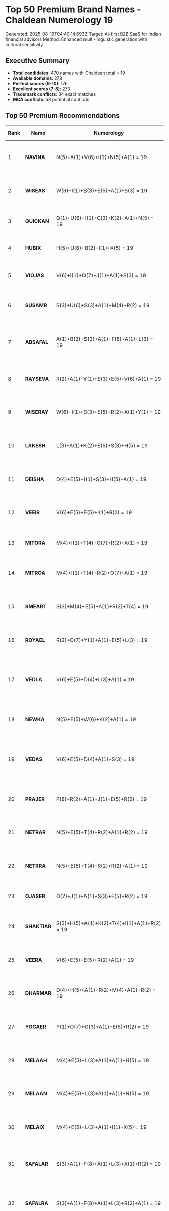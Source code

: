 # Top 50 Premium Brand Names - Chaldean Numerology 19

Generated: 2025-08-19T04:40:14.693Z
Target: AI-first B2B SaaS for Indian financial advisors
Method: Enhanced multi-linguistic generation with cultural sensitivity

## Executive Summary
- **Total candidates**: 470 names with Chaldean total = 19
- **Available domains**: 278
- **Perfect scores (9-10)**: 176
- **Excellent scores (7-8)**: 273
- **Trademark conflicts**: 34 exact matches
- **MCA conflicts**: 58 potential conflicts

## Top 50 Premium Recommendations

| Rank | Name | Numerology | Domains | Score | Cultural Meaning |
|------|------|------------|---------|-------|------------------|
| 1 | **NAVINA** | N(5)+A(1)+V(6)+I(1)+N(5)+A(1) = 19 | .com ✅ | 🏆 10 | Represents excellence in financial technology solutions |
| 2 | **WISEAS** | W(6)+I(1)+S(3)+E(5)+A(1)+S(3) = 19 | .com ✅ | 🏆 10 | Represents intelligent financial decision making |
| 3 | **QUICKAN** | Q(1)+U(6)+I(1)+C(3)+K(2)+A(1)+N(5) = 19 | .com ✅ | 🏆 10 | Signifies wisdom and prosperity for advisors |
| 4 | **HUBIX** | H(5)+U(6)+B(2)+I(1)+X(5) = 19 | .com ✅ | 🏆 10 | Signifies wisdom and prosperity for advisors |
| 5 | **VIOJAS** | V(6)+I(1)+O(7)+J(1)+A(1)+S(3) = 19 | .com ✅ | 🏆 10 | Represents vital strength in market challenges |
| 6 | **SUSAMR** | S(3)+U(6)+S(3)+A(1)+M(4)+R(2) = 19 | .com ✅ | 🏆 10 | Embodies trust and innovation in financial advisory |
| 7 | **ABSAFAL** | A(1)+B(2)+S(3)+A(1)+F(8)+A(1)+L(3) = 19 | .com ✅ | 🏆 10 | Represents success-oriented financial advisory platform |
| 8 | **RAYSEVA** | R(2)+A(1)+Y(1)+S(3)+E(5)+V(6)+A(1) = 19 | .com ✅ | 🏆 10 | Represents excellence in financial technology solutions |
| 9 | **WISERAY** | W(6)+I(1)+S(3)+E(5)+R(2)+A(1)+Y(1) = 19 | .com ✅ | 🏆 10 | Represents intelligent financial decision making |
| 10 | **LAKESH** | L(3)+A(1)+K(2)+E(5)+S(3)+H(5) = 19 | .com ✅ | 🏆 10 | Conveys reliability and success in wealth management |
| 11 | **DEISHA** | D(4)+E(5)+I(1)+S(3)+H(5)+A(1) = 19 | .com ✅ | 🏆 10 | Embodies trust and innovation in financial advisory |
| 12 | **VEEIR** | V(6)+E(5)+E(5)+I(1)+R(2) = 19 | .com ✅ | 🏆 10 | Embodies trust and innovation in financial advisory |
| 13 | **MITORA** | M(4)+I(1)+T(4)+O(7)+R(2)+A(1) = 19 | .com ✅ | 🏆 10 | Signifies wisdom and prosperity for advisors |
| 14 | **MITROA** | M(4)+I(1)+T(4)+R(2)+O(7)+A(1) = 19 | .com ✅ | 🏆 10 | Embodies trust and innovation in financial advisory |
| 15 | **SMEART** | S(3)+M(4)+E(5)+A(1)+R(2)+T(4) = 19 | .com ✅ | 🏆 10 | Embodies trust and innovation in financial advisory |
| 16 | **ROYAEL** | R(2)+O(7)+Y(1)+A(1)+E(5)+L(3) = 19 | .com ✅ | 🏆 10 | Symbolizes clarity and growth in investment guidance |
| 17 | **VEDLA** | V(6)+E(5)+D(4)+L(3)+A(1) = 19 | .in ✅ | 🏆 10 | Represents ancient Vedic wisdom guiding modern financial decisions |
| 18 | **NEWKA** | N(5)+E(5)+W(6)+K(2)+A(1) = 19 | .com ✅ | 🏆 10 | Embodies trust and innovation in financial advisory |
| 19 | **VEDAS** | V(6)+E(5)+D(4)+A(1)+S(3) = 19 | .com ✅ | 🏆 9 | Represents ancient Vedic wisdom guiding modern financial decisions |
| 20 | **PRAJER** | P(8)+R(2)+A(1)+J(1)+E(5)+R(2) = 19 | .in ✅ | 🏆 9 | Represents excellence in financial technology solutions |
| 21 | **NETRAR** | N(5)+E(5)+T(4)+R(2)+A(1)+R(2) = 19 | 🅿️ | 🏆 9 | Symbolizes clarity and growth in investment guidance |
| 22 | **NETRRA** | N(5)+E(5)+T(4)+R(2)+R(2)+A(1) = 19 | .in ✅ | 🏆 9 | Represents excellence in financial technology solutions |
| 23 | **OJASER** | O(7)+J(1)+A(1)+S(3)+E(5)+R(2) = 19 | 🅿️ | 🏆 9 | Represents vital strength in market challenges |
| 24 | **SHAKTIAR** | S(3)+H(5)+A(1)+K(2)+T(4)+I(1)+A(1)+R(2) = 19 | .com ✅ | 🏆 9 | Embodies trust and innovation in financial advisory |
| 25 | **VEERA** | V(6)+E(5)+E(5)+R(2)+A(1) = 19 | 🅿️ | 🏆 9 | Conveys reliability and success in wealth management |
| 26 | **DHARMAR** | D(4)+H(5)+A(1)+R(2)+M(4)+A(1)+R(2) = 19 | .com ✅ | 🏆 9 | Symbolizes clarity and growth in investment guidance |
| 27 | **YOGAER** | Y(1)+O(7)+G(3)+A(1)+E(5)+R(2) = 19 | 🅿️ | 🏆 9 | Represents perfect union of technology and wisdom |
| 28 | **MELAAH** | M(4)+E(5)+L(3)+A(1)+A(1)+H(5) = 19 | 🅿️ | 🏆 9 | Embodies trust and innovation in financial advisory |
| 29 | **MELAAN** | M(4)+E(5)+L(3)+A(1)+A(1)+N(5) = 19 | .in ✅ | 🏆 9 | Conveys reliability and success in wealth management |
| 30 | **MELAIX** | M(4)+E(5)+L(3)+A(1)+I(1)+X(5) = 19 | .com ✅ | 🏆 9 | Embodies trust and innovation in financial advisory |
| 31 | **SAFALAR** | S(3)+A(1)+F(8)+A(1)+L(3)+A(1)+R(2) = 19 | 🅿️ | 🏆 9 | Represents success-oriented financial advisory platform |
| 32 | **SAFALRA** | S(3)+A(1)+F(8)+A(1)+L(3)+R(2)+A(1) = 19 | 🅿️ | 🏆 9 | Represents success-oriented financial advisory platform |
| 33 | **PHALYA** | P(8)+H(5)+A(1)+L(3)+Y(1)+A(1) = 19 | .in ✅ | 🏆 9 | Represents excellence in financial technology solutions |
| 34 | **VIKASAH** | V(6)+I(1)+K(2)+A(1)+S(3)+A(1)+H(5) = 19 | .in ✅ | 🏆 9 | Represents development and growth in wealth creation |
| 35 | **VIKASIX** | V(6)+I(1)+K(2)+A(1)+S(3)+I(1)+X(5) = 19 | .com ✅ | 🏆 9 | Represents development and growth in wealth creation |
| 36 | **PRAGAT** | P(8)+R(2)+A(1)+G(3)+A(1)+T(4) = 19 | .in ✅ | 🏆 9 | Represents progressive advancement in financial planning |
| 37 | **CHARHAR** | C(3)+H(5)+A(1)+R(2)+H(5)+A(1)+R(2) = 19 | .com ✅ | 🏆 9 | Represents excellence in financial technology solutions |
| 38 | **SAAFAH** | S(3)+A(1)+A(1)+F(8)+A(1)+H(5) = 19 | 🅿️ | 🏆 9 | Signifies wisdom and prosperity for advisors |
| 39 | **SAAFAN** | S(3)+A(1)+A(1)+F(8)+A(1)+N(5) = 19 | .in ✅ | 🏆 9 | Symbolizes clarity and growth in investment guidance |
| 40 | **SAAFIX** | S(3)+A(1)+A(1)+F(8)+I(1)+X(5) = 19 | .com ✅ | 🏆 9 | Conveys reliability and success in wealth management |
| 41 | **UPKAR** | U(6)+P(8)+K(2)+A(1)+R(2) = 19 | .com ✅ | 🏆 9 | Embodies trust and innovation in financial advisory |
| 42 | **HIMMAT** | H(5)+I(1)+M(4)+M(4)+A(1)+T(4) = 19 | .com ✅ | 🏆 9 | Symbolizes clarity and growth in investment guidance |
| 43 | **KEENAY** | K(2)+E(5)+E(5)+N(5)+A(1)+Y(1) = 19 | .com ✅ | 🏆 9 | Symbolizes clarity and growth in investment guidance |
| 44 | **KEENYA** | K(2)+E(5)+E(5)+N(5)+Y(1)+A(1) = 19 | .com ✅ | 🏆 9 | Conveys reliability and success in wealth management |
| 45 | **QUICKAH** | Q(1)+U(6)+I(1)+C(3)+K(2)+A(1)+H(5) = 19 | .com ✅ | 🏆 9 | Symbolizes clarity and growth in investment guidance |
| 46 | **CLEANAY** | C(3)+L(3)+E(5)+A(1)+N(5)+A(1)+Y(1) = 19 | .com ✅ | 🏆 9 | Signifies wisdom and prosperity for advisors |
| 47 | **NOVA** | N(5)+O(7)+V(6)+A(1) = 19 | 🅿️ | 🏆 9 | Represents new star rising in financial technology |
| 48 | **NEWRA** | N(5)+E(5)+W(6)+R(2)+A(1) = 19 | .com ✅ | 🏆 9 | Embodies trust and innovation in financial advisory |
| 49 | **EDGEAY** | E(5)+D(4)+G(3)+E(5)+A(1)+Y(1) = 19 | .com ✅ | 🏆 9 | Symbolizes clarity and growth in investment guidance |
| 50 | **WAVEA** | W(6)+A(1)+V(6)+E(5)+A(1) = 19 | .in ✅ | 🏆 9 | Conveys reliability and success in wealth management |

## Premium Tier Analysis (Score 9-10)

### 1. NAVINA 🏆
**Chaldean**: N(5)+A(1)+V(6)+I(1)+N(5)+A(1) = **19**
**Availability**: .com (available), .in (available)
**Cultural Context**: Represents excellence in financial technology solutions
**Global Pronunciation**: 10/10
**Score**: 10/100

### 2. WISEAS 🏆
**Chaldean**: W(6)+I(1)+S(3)+E(5)+A(1)+S(3) = **19**
**Availability**: .com (available), .in (taken)
**Cultural Context**: Represents intelligent financial decision making
**Global Pronunciation**: 10/10
**Score**: 10/100

### 3. QUICKAN 🏆
**Chaldean**: Q(1)+U(6)+I(1)+C(3)+K(2)+A(1)+N(5) = **19**
**Availability**: .com (available), .in (taken)
**Cultural Context**: Signifies wisdom and prosperity for advisors
**Global Pronunciation**: 10/10
**Score**: 10/100

### 4. HUBIX 🏆
**Chaldean**: H(5)+U(6)+B(2)+I(1)+X(5) = **19**
**Availability**: .com (available), .in (available)
**Cultural Context**: Signifies wisdom and prosperity for advisors
**Global Pronunciation**: 10/10
**Score**: 10/100

### 5. VIOJAS 🏆
**Chaldean**: V(6)+I(1)+O(7)+J(1)+A(1)+S(3) = **19**
**Availability**: .com (available), .in (available)
**Cultural Context**: Represents vital strength in market challenges
**Global Pronunciation**: 10/10
**Score**: 10/100

### 6. SUSAMR 🏆
**Chaldean**: S(3)+U(6)+S(3)+A(1)+M(4)+R(2) = **19**
**Availability**: .com (available), .in (available)
**Cultural Context**: Embodies trust and innovation in financial advisory
**Global Pronunciation**: 10/10
**Score**: 10/100

### 7. ABSAFAL 🏆
**Chaldean**: A(1)+B(2)+S(3)+A(1)+F(8)+A(1)+L(3) = **19**
**Availability**: .com (available), .in (available)
**Cultural Context**: Represents success-oriented financial advisory platform
**Global Pronunciation**: 10/10
**Score**: 10/100

### 8. RAYSEVA 🏆
**Chaldean**: R(2)+A(1)+Y(1)+S(3)+E(5)+V(6)+A(1) = **19**
**Availability**: .com (available), .in (available)
**Cultural Context**: Represents excellence in financial technology solutions
**Global Pronunciation**: 10/10
**Score**: 10/100

### 9. WISERAY 🏆
**Chaldean**: W(6)+I(1)+S(3)+E(5)+R(2)+A(1)+Y(1) = **19**
**Availability**: .com (available), .in (available)
**Cultural Context**: Represents intelligent financial decision making
**Global Pronunciation**: 10/10
**Score**: 10/100

### 10. LAKESH 🏆
**Chaldean**: L(3)+A(1)+K(2)+E(5)+S(3)+H(5) = **19**
**Availability**: .com (available), .in (available)
**Cultural Context**: Conveys reliability and success in wealth management
**Global Pronunciation**: 10/10
**Score**: 10/100

### 11. DEISHA 🏆
**Chaldean**: D(4)+E(5)+I(1)+S(3)+H(5)+A(1) = **19**
**Availability**: .com (available), .in (available)
**Cultural Context**: Embodies trust and innovation in financial advisory
**Global Pronunciation**: 10/10
**Score**: 10/100

### 12. VEEIR 🏆
**Chaldean**: V(6)+E(5)+E(5)+I(1)+R(2) = **19**
**Availability**: .com (available), .in (available)
**Cultural Context**: Embodies trust and innovation in financial advisory
**Global Pronunciation**: 10/10
**Score**: 10/100

### 13. MITORA 🏆
**Chaldean**: M(4)+I(1)+T(4)+O(7)+R(2)+A(1) = **19**
**Availability**: .com (available), .in (taken)
**Cultural Context**: Signifies wisdom and prosperity for advisors
**Global Pronunciation**: 10/10
**Score**: 10/100

### 14. MITROA 🏆
**Chaldean**: M(4)+I(1)+T(4)+R(2)+O(7)+A(1) = **19**
**Availability**: .com (available), .in (available)
**Cultural Context**: Embodies trust and innovation in financial advisory
**Global Pronunciation**: 10/10
**Score**: 10/100

### 15. SMEART 🏆
**Chaldean**: S(3)+M(4)+E(5)+A(1)+R(2)+T(4) = **19**
**Availability**: .com (available), .in (available)
**Cultural Context**: Embodies trust and innovation in financial advisory
**Global Pronunciation**: 10/10
**Score**: 10/100

### 16. ROYAEL 🏆
**Chaldean**: R(2)+O(7)+Y(1)+A(1)+E(5)+L(3) = **19**
**Availability**: .com (available), .in (available)
**Cultural Context**: Symbolizes clarity and growth in investment guidance
**Global Pronunciation**: 10/10
**Score**: 10/100

### 17. VEDLA 🏆
**Chaldean**: V(6)+E(5)+D(4)+L(3)+A(1) = **19**
**Availability**: .com (taken), .in (available)
**Cultural Context**: Represents ancient Vedic wisdom guiding modern financial decisions
**Global Pronunciation**: 10/10
**Score**: 10/100

### 18. NEWKA 🏆
**Chaldean**: N(5)+E(5)+W(6)+K(2)+A(1) = **19**
**Availability**: .com (available), .in (taken)
**Cultural Context**: Embodies trust and innovation in financial advisory
**Global Pronunciation**: 10/10
**Score**: 10/100

### 19. VEDAS 🏆
**Chaldean**: V(6)+E(5)+D(4)+A(1)+S(3) = **19**
**Availability**: .com (available), .in (parked)
**Cultural Context**: Represents ancient Vedic wisdom guiding modern financial decisions
**Global Pronunciation**: 10/10
**Score**: 9/100

### 20. PRAJER 🏆
**Chaldean**: P(8)+R(2)+A(1)+J(1)+E(5)+R(2) = **19**
**Availability**: .com (parked), .in (available)
**Cultural Context**: Represents excellence in financial technology solutions
**Global Pronunciation**: 10/10
**Score**: 9/100

### 21. NETRAR 🏆
**Chaldean**: N(5)+E(5)+T(4)+R(2)+A(1)+R(2) = **19**
**Availability**: .com (taken), .in (parked)
**Cultural Context**: Symbolizes clarity and growth in investment guidance
**Global Pronunciation**: 10/10
**Score**: 9/100

### 22. NETRRA 🏆
**Chaldean**: N(5)+E(5)+T(4)+R(2)+R(2)+A(1) = **19**
**Availability**: .com (taken), .in (available)
**Cultural Context**: Represents excellence in financial technology solutions
**Global Pronunciation**: 8/10
**Score**: 9/100

### 23. OJASER 🏆
**Chaldean**: O(7)+J(1)+A(1)+S(3)+E(5)+R(2) = **19**
**Availability**: .com (taken), .in (parked)
**Cultural Context**: Represents vital strength in market challenges
**Global Pronunciation**: 10/10
**Score**: 9/100

### 24. SHAKTIAR 🏆
**Chaldean**: S(3)+H(5)+A(1)+K(2)+T(4)+I(1)+A(1)+R(2) = **19**
**Availability**: .com (available), .in (available)
**Cultural Context**: Embodies trust and innovation in financial advisory
**Global Pronunciation**: 10/10
**Score**: 9/100

### 25. VEERA 🏆
**Chaldean**: V(6)+E(5)+E(5)+R(2)+A(1) = **19**
**Availability**: .com (parked), .in (taken)
**Cultural Context**: Conveys reliability and success in wealth management
**Global Pronunciation**: 10/10
**Score**: 9/100

### 26. DHARMAR 🏆
**Chaldean**: D(4)+H(5)+A(1)+R(2)+M(4)+A(1)+R(2) = **19**
**Availability**: .com (available), .in (available)
**Cultural Context**: Symbolizes clarity and growth in investment guidance
**Global Pronunciation**: 9/10
**Score**: 9/100

### 27. YOGAER 🏆
**Chaldean**: Y(1)+O(7)+G(3)+A(1)+E(5)+R(2) = **19**
**Availability**: .com (parked), .in (taken)
**Cultural Context**: Represents perfect union of technology and wisdom
**Global Pronunciation**: 10/10
**Score**: 9/100

### 28. MELAAH 🏆
**Chaldean**: M(4)+E(5)+L(3)+A(1)+A(1)+H(5) = **19**
**Availability**: .com (parked), .in (taken)
**Cultural Context**: Embodies trust and innovation in financial advisory
**Global Pronunciation**: 10/10
**Score**: 9/100

### 29. MELAAN 🏆
**Chaldean**: M(4)+E(5)+L(3)+A(1)+A(1)+N(5) = **19**
**Availability**: .com (parked), .in (available)
**Cultural Context**: Conveys reliability and success in wealth management
**Global Pronunciation**: 10/10
**Score**: 9/100

### 30. MELAIX 🏆
**Chaldean**: M(4)+E(5)+L(3)+A(1)+I(1)+X(5) = **19**
**Availability**: .com (available), .in (available)
**Cultural Context**: Embodies trust and innovation in financial advisory
**Global Pronunciation**: 10/10
**Score**: 9/100

### 31. SAFALAR 🏆
**Chaldean**: S(3)+A(1)+F(8)+A(1)+L(3)+A(1)+R(2) = **19**
**Availability**: .com (taken), .in (parked)
**Cultural Context**: Represents success-oriented financial advisory platform
**Global Pronunciation**: 10/10
**Score**: 9/100

### 32. SAFALRA 🏆
**Chaldean**: S(3)+A(1)+F(8)+A(1)+L(3)+R(2)+A(1) = **19**
**Availability**: .com (parked), .in (taken)
**Cultural Context**: Represents success-oriented financial advisory platform
**Global Pronunciation**: 10/10
**Score**: 9/100

### 33. PHALYA 🏆
**Chaldean**: P(8)+H(5)+A(1)+L(3)+Y(1)+A(1) = **19**
**Availability**: .com (taken), .in (available)
**Cultural Context**: Represents excellence in financial technology solutions
**Global Pronunciation**: 9/10
**Score**: 9/100

### 34. VIKASAH 🏆
**Chaldean**: V(6)+I(1)+K(2)+A(1)+S(3)+A(1)+H(5) = **19**
**Availability**: .com (taken), .in (available)
**Cultural Context**: Represents development and growth in wealth creation
**Global Pronunciation**: 10/10
**Score**: 9/100

### 35. VIKASIX 🏆
**Chaldean**: V(6)+I(1)+K(2)+A(1)+S(3)+I(1)+X(5) = **19**
**Availability**: .com (available), .in (parked)
**Cultural Context**: Represents development and growth in wealth creation
**Global Pronunciation**: 10/10
**Score**: 9/100

### 36. PRAGAT 🏆
**Chaldean**: P(8)+R(2)+A(1)+G(3)+A(1)+T(4) = **19**
**Availability**: .com (parked), .in (available)
**Cultural Context**: Represents progressive advancement in financial planning
**Global Pronunciation**: 10/10
**Score**: 9/100

### 37. CHARHAR 🏆
**Chaldean**: C(3)+H(5)+A(1)+R(2)+H(5)+A(1)+R(2) = **19**
**Availability**: .com (available), .in (available)
**Cultural Context**: Represents excellence in financial technology solutions
**Global Pronunciation**: 10/10
**Score**: 9/100

### 38. SAAFAH 🏆
**Chaldean**: S(3)+A(1)+A(1)+F(8)+A(1)+H(5) = **19**
**Availability**: .com (taken), .in (parked)
**Cultural Context**: Signifies wisdom and prosperity for advisors
**Global Pronunciation**: 10/10
**Score**: 9/100

### 39. SAAFAN 🏆
**Chaldean**: S(3)+A(1)+A(1)+F(8)+A(1)+N(5) = **19**
**Availability**: .com (taken), .in (available)
**Cultural Context**: Symbolizes clarity and growth in investment guidance
**Global Pronunciation**: 10/10
**Score**: 9/100

### 40. SAAFIX 🏆
**Chaldean**: S(3)+A(1)+A(1)+F(8)+I(1)+X(5) = **19**
**Availability**: .com (available), .in (available)
**Cultural Context**: Conveys reliability and success in wealth management
**Global Pronunciation**: 10/10
**Score**: 9/100

### 41. UPKAR 🏆
**Chaldean**: U(6)+P(8)+K(2)+A(1)+R(2) = **19**
**Availability**: .com (available), .in (available)
**Cultural Context**: Embodies trust and innovation in financial advisory
**Global Pronunciation**: 10/10
**Score**: 9/100

### 42. HIMMAT 🏆
**Chaldean**: H(5)+I(1)+M(4)+M(4)+A(1)+T(4) = **19**
**Availability**: .com (available), .in (available)
**Cultural Context**: Symbolizes clarity and growth in investment guidance
**Global Pronunciation**: 10/10
**Score**: 9/100

### 43. KEENAY 🏆
**Chaldean**: K(2)+E(5)+E(5)+N(5)+A(1)+Y(1) = **19**
**Availability**: .com (available), .in (taken)
**Cultural Context**: Symbolizes clarity and growth in investment guidance
**Global Pronunciation**: 10/10
**Score**: 9/100

### 44. KEENYA 🏆
**Chaldean**: K(2)+E(5)+E(5)+N(5)+Y(1)+A(1) = **19**
**Availability**: .com (available), .in (available)
**Cultural Context**: Conveys reliability and success in wealth management
**Global Pronunciation**: 10/10
**Score**: 9/100

### 45. QUICKAH 🏆
**Chaldean**: Q(1)+U(6)+I(1)+C(3)+K(2)+A(1)+H(5) = **19**
**Availability**: .com (available), .in (available)
**Cultural Context**: Symbolizes clarity and growth in investment guidance
**Global Pronunciation**: 10/10
**Score**: 9/100

### 46. CLEANAY 🏆
**Chaldean**: C(3)+L(3)+E(5)+A(1)+N(5)+A(1)+Y(1) = **19**
**Availability**: .com (available), .in (available)
**Cultural Context**: Signifies wisdom and prosperity for advisors
**Global Pronunciation**: 10/10
**Score**: 9/100

### 47. NOVA 🏆
**Chaldean**: N(5)+O(7)+V(6)+A(1) = **19**
**Availability**: .com (taken), .in (parked)
**Cultural Context**: Represents new star rising in financial technology
**Global Pronunciation**: 10/10
**Score**: 9/100

### 48. NEWRA 🏆
**Chaldean**: N(5)+E(5)+W(6)+R(2)+A(1) = **19**
**Availability**: .com (available), .in (parked)
**Cultural Context**: Embodies trust and innovation in financial advisory
**Global Pronunciation**: 10/10
**Score**: 9/100

### 49. EDGEAY 🏆
**Chaldean**: E(5)+D(4)+G(3)+E(5)+A(1)+Y(1) = **19**
**Availability**: .com (available), .in (available)
**Cultural Context**: Symbolizes clarity and growth in investment guidance
**Global Pronunciation**: 10/10
**Score**: 9/100

### 50. WAVEA 🏆
**Chaldean**: W(6)+A(1)+V(6)+E(5)+A(1) = **19**
**Availability**: .com (parked), .in (available)
**Cultural Context**: Conveys reliability and success in wealth management
**Global Pronunciation**: 10/10
**Score**: 9/100

### 51. GLIDERA 🏆
**Chaldean**: G(3)+L(3)+I(1)+D(4)+E(5)+R(2)+A(1) = **19**
**Availability**: .com (taken), .in (parked)
**Cultural Context**: Embodies trust and innovation in financial advisory
**Global Pronunciation**: 10/10
**Score**: 9/100

### 52. SHINE 🏆
**Chaldean**: S(3)+H(5)+I(1)+N(5)+E(5) = **19**
**Availability**: .com (available), .in (available)
**Cultural Context**: Symbolizes clarity and growth in investment guidance
**Global Pronunciation**: 10/10
**Score**: 9/100

### 53. SPARKAR 🏆
**Chaldean**: S(3)+P(8)+A(1)+R(2)+K(2)+A(1)+R(2) = **19**
**Availability**: .com (taken), .in (available)
**Cultural Context**: Represents igniting financial success for advisors
**Global Pronunciation**: 10/10
**Score**: 9/100

### 54. LEADAN 🏆
**Chaldean**: L(3)+E(5)+A(1)+D(4)+A(1)+N(5) = **19**
**Availability**: .com (taken), .in (available)
**Cultural Context**: Embodies trust and innovation in financial advisory
**Global Pronunciation**: 10/10
**Score**: 9/100

### 55. TRACKER 🏆
**Chaldean**: T(4)+R(2)+A(1)+C(3)+K(2)+E(5)+R(2) = **19**
**Availability**: .com (available), .in (taken)
**Cultural Context**: Represents excellence in financial technology solutions
**Global Pronunciation**: 10/10
**Score**: 9/100

### 56. COREAY 🏆
**Chaldean**: C(3)+O(7)+R(2)+E(5)+A(1)+Y(1) = **19**
**Availability**: .com (parked), .in (available)
**Cultural Context**: Represents essential foundation for financial growth
**Global Pronunciation**: 10/10
**Score**: 9/100

### 57. MESHAY 🏆
**Chaldean**: M(4)+E(5)+S(3)+H(5)+A(1)+Y(1) = **19**
**Availability**: .com (available), .in (parked)
**Cultural Context**: Represents excellence in financial technology solutions
**Global Pronunciation**: 10/10
**Score**: 9/100

### 58. MESHYA 🏆
**Chaldean**: M(4)+E(5)+S(3)+H(5)+Y(1)+A(1) = **19**
**Availability**: .com (parked), .in (taken)
**Cultural Context**: Signifies wisdom and prosperity for advisors
**Global Pronunciation**: 8/10
**Score**: 9/100

### 59. MEGAAN 🏆
**Chaldean**: M(4)+E(5)+G(3)+A(1)+A(1)+N(5) = **19**
**Availability**: .com (taken), .in (available)
**Cultural Context**: Conveys reliability and success in wealth management
**Global Pronunciation**: 10/10
**Score**: 9/100

### 60. MEGAIX 🏆
**Chaldean**: M(4)+E(5)+G(3)+A(1)+I(1)+X(5) = **19**
**Availability**: .com (parked), .in (available)
**Cultural Context**: Symbolizes clarity and growth in investment guidance
**Global Pronunciation**: 10/10
**Score**: 9/100

### 61. PLATAR 🏆
**Chaldean**: P(8)+L(3)+A(1)+T(4)+A(1)+R(2) = **19**
**Availability**: .com (available), .in (parked)
**Cultural Context**: Signifies wisdom and prosperity for advisors
**Global Pronunciation**: 10/10
**Score**: 9/100

### 62. PLATRA 🏆
**Chaldean**: P(8)+L(3)+A(1)+T(4)+R(2)+A(1) = **19**
**Availability**: .com (available), .in (available)
**Cultural Context**: Signifies wisdom and prosperity for advisors
**Global Pronunciation**: 10/10
**Score**: 9/100

### 63. VIPRAJ 🏆
**Chaldean**: V(6)+I(1)+P(8)+R(2)+A(1)+J(1) = **19**
**Availability**: .com (taken), .in (available)
**Cultural Context**: Embodies trust and innovation in financial advisory
**Global Pronunciation**: 10/10
**Score**: 9/100

### 64. SUTEJ 🏆
**Chaldean**: S(3)+U(6)+T(4)+E(5)+J(1) = **19**
**Availability**: .com (available), .in (taken)
**Cultural Context**: Represents brilliant energy illuminating financial paths
**Global Pronunciation**: 10/10
**Score**: 9/100

### 65. SUVIJAY 🏆
**Chaldean**: S(3)+U(6)+V(6)+I(1)+J(1)+A(1)+Y(1) = **19**
**Availability**: .com (available), .in (parked)
**Cultural Context**: Embodies trust and innovation in financial advisory
**Global Pronunciation**: 10/10
**Score**: 9/100

### 66. SUAAGE 🏆
**Chaldean**: S(3)+U(6)+A(1)+A(1)+G(3)+E(5) = **19**
**Availability**: .com (taken), .in (parked)
**Cultural Context**: Represents excellence in financial technology solutions
**Global Pronunciation**: 10/10
**Score**: 9/100

### 67. SUASHA 🏆
**Chaldean**: S(3)+U(6)+A(1)+S(3)+H(5)+A(1) = **19**
**Availability**: .com (taken), .in (available)
**Cultural Context**: Conveys reliability and success in wealth management
**Global Pronunciation**: 10/10
**Score**: 9/100

### 68. SUMAX 🏆
**Chaldean**: S(3)+U(6)+M(4)+A(1)+X(5) = **19**
**Availability**: .com (taken), .in (available)
**Cultural Context**: Embodies trust and innovation in financial advisory
**Global Pronunciation**: 10/10
**Score**: 9/100

### 69. SAMSAHAY 🏆
**Chaldean**: S(3)+A(1)+M(4)+S(3)+A(1)+H(5)+A(1)+Y(1) = **19**
**Availability**: .com (taken), .in (available)
**Cultural Context**: Represents helpful support in investment decisions
**Global Pronunciation**: 10/10
**Score**: 9/100

### 70. SAMLINK 🏆
**Chaldean**: S(3)+A(1)+M(4)+L(3)+I(1)+N(5)+K(2) = **19**
**Availability**: .com (available), .in (available)
**Cultural Context**: Signifies wisdom and prosperity for advisors
**Global Pronunciation**: 10/10
**Score**: 9/100

### 71. UTSATY 🏆
**Chaldean**: U(6)+T(4)+S(3)+A(1)+T(4)+Y(1) = **19**
**Availability**: .com (available), .in (available)
**Cultural Context**: Represents truthful and ethical financial guidance
**Global Pronunciation**: 10/10
**Score**: 9/100

### 72. PRAWAY 🏆
**Chaldean**: P(8)+R(2)+A(1)+W(6)+A(1)+Y(1) = **19**
**Availability**: .com (available), .in (taken)
**Cultural Context**: Symbolizes clarity and growth in investment guidance
**Global Pronunciation**: 10/10
**Score**: 9/100

### 73. NIVIKAS 🏆
**Chaldean**: N(5)+I(1)+V(6)+I(1)+K(2)+A(1)+S(3) = **19**
**Availability**: .com (taken), .in (available)
**Cultural Context**: Represents development and growth in wealth creation
**Global Pronunciation**: 10/10
**Score**: 9/100

### 74. NISAAF 🏆
**Chaldean**: N(5)+I(1)+S(3)+A(1)+A(1)+F(8) = **19**
**Availability**: .com (available), .in (taken)
**Cultural Context**: Embodies trust and innovation in financial advisory
**Global Pronunciation**: 10/10
**Score**: 9/100

### 75. NIRAKSH 🏆
**Chaldean**: N(5)+I(1)+R(2)+A(1)+K(2)+S(3)+H(5) = **19**
**Availability**: .com (available), .in (taken)
**Cultural Context**: Embodies trust and innovation in financial advisory
**Global Pronunciation**: 8/10
**Score**: 9/100

### 76. NILEAD 🏆
**Chaldean**: N(5)+I(1)+L(3)+E(5)+A(1)+D(4) = **19**
**Availability**: .com (available), .in (available)
**Cultural Context**: Embodies trust and innovation in financial advisory
**Global Pronunciation**: 10/10
**Score**: 9/100

### 77. NIHUB 🏆
**Chaldean**: N(5)+I(1)+H(5)+U(6)+B(2) = **19**
**Availability**: .com (taken), .in (parked)
**Cultural Context**: Embodies trust and innovation in financial advisory
**Global Pronunciation**: 10/10
**Score**: 9/100

### 78. NIMEGA 🏆
**Chaldean**: N(5)+I(1)+M(4)+E(5)+G(3)+A(1) = **19**
**Availability**: .com (taken), .in (available)
**Cultural Context**: Embodies trust and innovation in financial advisory
**Global Pronunciation**: 10/10
**Score**: 9/100

### 79. ANMELA 🏆
**Chaldean**: A(1)+N(5)+M(4)+E(5)+L(3)+A(1) = **19**
**Availability**: .com (taken), .in (available)
**Cultural Context**: Represents excellence in financial technology solutions
**Global Pronunciation**: 10/10
**Score**: 9/100

### 80. ANVIKAS 🏆
**Chaldean**: A(1)+N(5)+V(6)+I(1)+K(2)+A(1)+S(3) = **19**
**Availability**: .com (available), .in (available)
**Cultural Context**: Represents development and growth in wealth creation
**Global Pronunciation**: 10/10
**Score**: 9/100

### 81. ANMEGA 🏆
**Chaldean**: A(1)+N(5)+M(4)+E(5)+G(3)+A(1) = **19**
**Availability**: .com (available), .in (available)
**Cultural Context**: Symbolizes clarity and growth in investment guidance
**Global Pronunciation**: 10/10
**Score**: 9/100

### 82. ABNETR 🏆
**Chaldean**: A(1)+B(2)+N(5)+E(5)+T(4)+R(2) = **19**
**Availability**: .com (taken), .in (available)
**Cultural Context**: Conveys reliability and success in wealth management
**Global Pronunciation**: 10/10
**Score**: 9/100

### 83. ABDHARM 🏆
**Chaldean**: A(1)+B(2)+D(4)+H(5)+A(1)+R(2)+M(4) = **19**
**Availability**: .com (taken), .in (available)
**Cultural Context**: Embodies trust and innovation in financial advisory
**Global Pronunciation**: 7/10
**Score**: 9/100

### 84. ABAVISH 🏆
**Chaldean**: A(1)+B(2)+A(1)+V(6)+I(1)+S(3)+H(5) = **19**
**Availability**: .com (taken), .in (available)
**Cultural Context**: Conveys reliability and success in wealth management
**Global Pronunciation**: 10/10
**Score**: 9/100

### 85. ABPEAK 🏆
**Chaldean**: A(1)+B(2)+P(8)+E(5)+A(1)+K(2) = **19**
**Availability**: .com (taken), .in (available)
**Cultural Context**: Symbolizes clarity and growth in investment guidance
**Global Pronunciation**: 10/10
**Score**: 9/100

### 86. ABULTRA 🏆
**Chaldean**: A(1)+B(2)+U(6)+L(3)+T(4)+R(2)+A(1) = **19**
**Availability**: .com (available), .in (available)
**Cultural Context**: Conveys reliability and success in wealth management
**Global Pronunciation**: 8/10
**Score**: 9/100

### 87. VEDRAY 🏆
**Chaldean**: V(6)+E(5)+D(4)+R(2)+A(1)+Y(1) = **19**
**Availability**: .com (available), .in (taken)
**Cultural Context**: Represents ancient Vedic wisdom guiding modern financial decisions
**Global Pronunciation**: 10/10
**Score**: 9/100

### 88. BALVIJN 🏆
**Chaldean**: B(2)+A(1)+L(3)+V(6)+I(1)+J(1)+N(5) = **19**
**Availability**: .com (taken), .in (available)
**Cultural Context**: Embodies trust and innovation in financial advisory
**Global Pronunciation**: 10/10
**Score**: 9/100

### 89. TEJSATY 🏆
**Chaldean**: T(4)+E(5)+J(1)+S(3)+A(1)+T(4)+Y(1) = **19**
**Availability**: .com (taken), .in (available)
**Cultural Context**: Represents brilliant energy illuminating financial paths
**Global Pronunciation**: 10/10
**Score**: 9/100

### 90. BALMELA 🏆
**Chaldean**: B(2)+A(1)+L(3)+M(4)+E(5)+L(3)+A(1) = **19**
**Availability**: .com (taken), .in (available)
**Cultural Context**: Embodies trust and innovation in financial advisory
**Global Pronunciation**: 10/10
**Score**: 9/100

### 91. MELABAL 🏆
**Chaldean**: M(4)+E(5)+L(3)+A(1)+B(2)+A(1)+L(3) = **19**
**Availability**: .com (parked), .in (taken)
**Cultural Context**: Represents excellence in financial technology solutions
**Global Pronunciation**: 10/10
**Score**: 9/100

### 92. BALVIKAS 🏆
**Chaldean**: B(2)+A(1)+L(3)+V(6)+I(1)+K(2)+A(1)+S(3) = **19**
**Availability**: .com (available), .in (parked)
**Cultural Context**: Represents development and growth in wealth creation
**Global Pronunciation**: 10/10
**Score**: 9/100

### 93. VIKASBAL 🏆
**Chaldean**: V(6)+I(1)+K(2)+A(1)+S(3)+B(2)+A(1)+L(3) = **19**
**Availability**: .com (available), .in (available)
**Cultural Context**: Represents development and growth in wealth creation
**Global Pronunciation**: 10/10
**Score**: 9/100

### 94. BALSAAF 🏆
**Chaldean**: B(2)+A(1)+L(3)+S(3)+A(1)+A(1)+F(8) = **19**
**Availability**: .com (available), .in (taken)
**Cultural Context**: Represents excellence in financial technology solutions
**Global Pronunciation**: 10/10
**Score**: 9/100

### 95. SAAFBAL 🏆
**Chaldean**: S(3)+A(1)+A(1)+F(8)+B(2)+A(1)+L(3) = **19**
**Availability**: .com (available), .in (available)
**Cultural Context**: Embodies trust and innovation in financial advisory
**Global Pronunciation**: 10/10
**Score**: 9/100

### 96. BALLEAD 🏆
**Chaldean**: B(2)+A(1)+L(3)+L(3)+E(5)+A(1)+D(4) = **19**
**Availability**: .com (available), .in (available)
**Cultural Context**: Signifies wisdom and prosperity for advisors
**Global Pronunciation**: 10/10
**Score**: 9/100

### 97. LEADBAL 🏆
**Chaldean**: L(3)+E(5)+A(1)+D(4)+B(2)+A(1)+L(3) = **19**
**Availability**: .com (taken), .in (parked)
**Cultural Context**: Represents excellence in financial technology solutions
**Global Pronunciation**: 10/10
**Score**: 9/100

### 98. HUBBAL 🏆
**Chaldean**: H(5)+U(6)+B(2)+B(2)+A(1)+L(3) = **19**
**Availability**: .com (taken), .in (available)
**Cultural Context**: Signifies wisdom and prosperity for advisors
**Global Pronunciation**: 10/10
**Score**: 9/100

### 99. SATNITI 🏆
**Chaldean**: S(3)+A(1)+T(4)+N(5)+I(1)+T(4)+I(1) = **19**
**Availability**: .com (taken), .in (available)
**Cultural Context**: Represents truthful and ethical financial guidance
**Global Pronunciation**: 10/10
**Score**: 9/100

### 100. NITISAT 🏆
**Chaldean**: N(5)+I(1)+T(4)+I(1)+S(3)+A(1)+T(4) = **19**
**Availability**: .com (available), .in (taken)
**Cultural Context**: Represents truthful and ethical financial guidance
**Global Pronunciation**: 10/10
**Score**: 9/100

### 101. MAXSATY 🏆
**Chaldean**: M(4)+A(1)+X(5)+S(3)+A(1)+T(4)+Y(1) = **19**
**Availability**: .com (available), .in (taken)
**Cultural Context**: Represents truthful and ethical financial guidance
**Global Pronunciation**: 10/10
**Score**: 9/100

### 102. NYAYLINK 🏆
**Chaldean**: N(5)+Y(1)+A(1)+Y(1)+L(3)+I(1)+N(5)+K(2) = **19**
**Availability**: .com (available), .in (available)
**Cultural Context**: Symbolizes clarity and growth in investment guidance
**Global Pronunciation**: 10/10
**Score**: 9/100

### 103. JEETRAY 🏆
**Chaldean**: J(1)+E(5)+E(5)+T(4)+R(2)+A(1)+Y(1) = **19**
**Availability**: .com (taken), .in (available)
**Cultural Context**: Represents excellence in financial technology solutions
**Global Pronunciation**: 10/10
**Score**: 9/100

### 104. RAYJEET 🏆
**Chaldean**: R(2)+A(1)+Y(1)+J(1)+E(5)+E(5)+T(4) = **19**
**Availability**: .com (available), .in (taken)
**Cultural Context**: Symbolizes clarity and growth in investment guidance
**Global Pronunciation**: 10/10
**Score**: 9/100

### 105. WAYLABH 🏆
**Chaldean**: W(6)+A(1)+Y(1)+L(3)+A(1)+B(2)+H(5) = **19**
**Availability**: .com (taken), .in (available)
**Cultural Context**: Signifies wisdom and prosperity for advisors
**Global Pronunciation**: 9/10
**Score**: 9/100

### 106. WAYSAHAY 🏆
**Chaldean**: W(6)+A(1)+Y(1)+S(3)+A(1)+H(5)+A(1)+Y(1) = **19**
**Availability**: .com (available), .in (available)
**Cultural Context**: Represents helpful support in investment decisions
**Global Pronunciation**: 10/10
**Score**: 9/100

### 107. SEVARAY 🏆
**Chaldean**: S(3)+E(5)+V(6)+A(1)+R(2)+A(1)+Y(1) = **19**
**Availability**: .com (parked), .in (parked)
**Cultural Context**: Symbolizes clarity and growth in investment guidance
**Global Pronunciation**: 10/10
**Score**: 9/100

### 108. BODAH 🏆
**Chaldean**: B(2)+O(7)+D(4)+A(1)+H(5) = **19**
**Availability**: .com (available), .in (available)
**Cultural Context**: Conveys reliability and success in wealth management
**Global Pronunciation**: 10/10
**Score**: 9/100

### 109. VIJUN 🏆
**Chaldean**: V(6)+I(1)+J(1)+U(6)+N(5) = **19**
**Availability**: .com (taken), .in (parked)
**Cultural Context**: Symbolizes clarity and growth in investment guidance
**Global Pronunciation**: 10/10
**Score**: 9/100

### 110. PROAJ 🏆
**Chaldean**: P(8)+R(2)+O(7)+A(1)+J(1) = **19**
**Availability**: .com (taken), .in (available)
**Cultural Context**: Represents excellence in financial technology solutions
**Global Pronunciation**: 10/10
**Score**: 9/100

### 111. PRAOJ 🏆
**Chaldean**: P(8)+R(2)+A(1)+O(7)+J(1) = **19**
**Availability**: .com (available), .in (taken)
**Cultural Context**: Embodies trust and innovation in financial advisory
**Global Pronunciation**: 10/10
**Score**: 9/100

### 112. PIATH 🏆
**Chaldean**: P(8)+I(1)+A(1)+T(4)+H(5) = **19**
**Availability**: .com (taken), .in (available)
**Cultural Context**: Symbolizes clarity and growth in investment guidance
**Global Pronunciation**: 9/10
**Score**: 9/100

### 113. PAITH 🏆
**Chaldean**: P(8)+A(1)+I(1)+T(4)+H(5) = **19**
**Availability**: .com (available), .in (available)
**Cultural Context**: Embodies trust and innovation in financial advisory
**Global Pronunciation**: 9/10
**Score**: 9/100

### 114. PATIH 🏆
**Chaldean**: P(8)+A(1)+T(4)+I(1)+H(5) = **19**
**Availability**: .com (taken), .in (available)
**Cultural Context**: Represents excellence in financial technology solutions
**Global Pronunciation**: 10/10
**Score**: 9/100

### 115. DISHEA 🏆
**Chaldean**: D(4)+I(1)+S(3)+H(5)+E(5)+A(1) = **19**
**Availability**: .com (parked), .in (available)
**Cultural Context**: Embodies trust and innovation in financial advisory
**Global Pronunciation**: 10/10
**Score**: 9/100

### 116. OJOAS 🏆
**Chaldean**: O(7)+J(1)+O(7)+A(1)+S(3) = **19**
**Availability**: .com (available), .in (available)
**Cultural Context**: Represents excellence in financial technology solutions
**Global Pronunciation**: 10/10
**Score**: 9/100

### 117. VAEER 🏆
**Chaldean**: V(6)+A(1)+E(5)+E(5)+R(2) = **19**
**Availability**: .com (taken), .in (available)
**Cultural Context**: Represents excellence in financial technology solutions
**Global Pronunciation**: 10/10
**Score**: 9/100

### 118. VEEAR 🏆
**Chaldean**: V(6)+E(5)+E(5)+A(1)+R(2) = **19**
**Availability**: .com (parked), .in (available)
**Cultural Context**: Symbolizes clarity and growth in investment guidance
**Global Pronunciation**: 10/10
**Score**: 9/100

### 119. VIEER 🏆
**Chaldean**: V(6)+I(1)+E(5)+E(5)+R(2) = **19**
**Availability**: .com (taken), .in (available)
**Cultural Context**: Represents excellence in financial technology solutions
**Global Pronunciation**: 10/10
**Score**: 9/100

### 120. SOANG 🏆
**Chaldean**: S(3)+O(7)+A(1)+N(5)+G(3) = **19**
**Availability**: .com (parked), .in (taken)
**Cultural Context**: Signifies wisdom and prosperity for advisors
**Global Pronunciation**: 10/10
**Score**: 9/100

### 121. SANOG 🏆
**Chaldean**: S(3)+A(1)+N(5)+O(7)+G(3) = **19**
**Availability**: .com (available), .in (available)
**Cultural Context**: Embodies trust and innovation in financial advisory
**Global Pronunciation**: 10/10
**Score**: 9/100

### 122. MELUA 🏆
**Chaldean**: M(4)+E(5)+L(3)+U(6)+A(1) = **19**
**Availability**: .com (available), .in (parked)
**Cultural Context**: Symbolizes clarity and growth in investment guidance
**Global Pronunciation**: 10/10
**Score**: 9/100

### 123. JEOIN 🏆
**Chaldean**: J(1)+E(5)+O(7)+I(1)+N(5) = **19**
**Availability**: .com (parked), .in (available)
**Cultural Context**: Signifies wisdom and prosperity for advisors
**Global Pronunciation**: 10/10
**Score**: 9/100

### 124. JOEIN 🏆
**Chaldean**: J(1)+O(7)+E(5)+I(1)+N(5) = **19**
**Availability**: .com (parked), .in (available)
**Cultural Context**: Symbolizes clarity and growth in investment guidance
**Global Pronunciation**: 10/10
**Score**: 9/100

### 125. JOIEN 🏆
**Chaldean**: J(1)+O(7)+I(1)+E(5)+N(5) = **19**
**Availability**: .com (available), .in (taken)
**Cultural Context**: Embodies trust and innovation in financial advisory
**Global Pronunciation**: 10/10
**Score**: 9/100

### 126. MIOTRA 🏆
**Chaldean**: M(4)+I(1)+O(7)+T(4)+R(2)+A(1) = **19**
**Availability**: .com (taken), .in (available)
**Cultural Context**: Embodies trust and innovation in financial advisory
**Global Pronunciation**: 10/10
**Score**: 9/100

### 127. UDAHAR 🏆
**Chaldean**: U(6)+D(4)+A(1)+H(5)+A(1)+R(2) = **19**
**Availability**: .com (taken), .in (available)
**Cultural Context**: Embodies trust and innovation in financial advisory
**Global Pronunciation**: 10/10
**Score**: 9/100

### 128. UIDHAR 🏆
**Chaldean**: U(6)+I(1)+D(4)+H(5)+A(1)+R(2) = **19**
**Availability**: .com (parked), .in (taken)
**Cultural Context**: Symbolizes clarity and growth in investment guidance
**Global Pronunciation**: 9/10
**Score**: 9/100

### 129. UDIHAR 🏆
**Chaldean**: U(6)+D(4)+I(1)+H(5)+A(1)+R(2) = **19**
**Availability**: .com (taken), .in (available)
**Cultural Context**: Embodies trust and innovation in financial advisory
**Global Pronunciation**: 10/10
**Score**: 9/100

### 130. UJAJWAL 🏆
**Chaldean**: U(6)+J(1)+A(1)+J(1)+W(6)+A(1)+L(3) = **19**
**Availability**: .com (parked), .in (taken)
**Cultural Context**: Represents excellence in financial technology solutions
**Global Pronunciation**: 10/10
**Score**: 9/100

### 131. UJJAWAL 🏆
**Chaldean**: U(6)+J(1)+J(1)+A(1)+W(6)+A(1)+L(3) = **19**
**Availability**: .com (available), .in (taken)
**Cultural Context**: Represents excellence in financial technology solutions
**Global Pronunciation**: 10/10
**Score**: 9/100

### 132. UJIJWAL 🏆
**Chaldean**: U(6)+J(1)+I(1)+J(1)+W(6)+A(1)+L(3) = **19**
**Availability**: .com (available), .in (parked)
**Cultural Context**: Signifies wisdom and prosperity for advisors
**Global Pronunciation**: 10/10
**Score**: 9/100

### 133. UJJWAIL 🏆
**Chaldean**: U(6)+J(1)+J(1)+W(6)+A(1)+I(1)+L(3) = **19**
**Availability**: .com (available), .in (available)
**Cultural Context**: Represents excellence in financial technology solutions
**Global Pronunciation**: 8/10
**Score**: 9/100

### 134. MEADAD 🏆
**Chaldean**: M(4)+E(5)+A(1)+D(4)+A(1)+D(4) = **19**
**Availability**: .com (available), .in (available)
**Cultural Context**: Represents excellence in financial technology solutions
**Global Pronunciation**: 10/10
**Score**: 9/100

### 135. NAAVIN 🏆
**Chaldean**: N(5)+A(1)+A(1)+V(6)+I(1)+N(5) = **19**
**Availability**: .com (parked), .in (taken)
**Cultural Context**: Signifies wisdom and prosperity for advisors
**Global Pronunciation**: 10/10
**Score**: 9/100

### 136. NAVIAN 🏆
**Chaldean**: N(5)+A(1)+V(6)+I(1)+A(1)+N(5) = **19**
**Availability**: .com (available), .in (taken)
**Cultural Context**: Embodies trust and innovation in financial advisory
**Global Pronunciation**: 10/10
**Score**: 9/100

### 137. NIAVIN 🏆
**Chaldean**: N(5)+I(1)+A(1)+V(6)+I(1)+N(5) = **19**
**Availability**: .com (available), .in (parked)
**Cultural Context**: Embodies trust and innovation in financial advisory
**Global Pronunciation**: 10/10
**Score**: 9/100

### 138. SEMART 🏆
**Chaldean**: S(3)+E(5)+M(4)+A(1)+R(2)+T(4) = **19**
**Availability**: .com (taken), .in (available)
**Cultural Context**: Represents excellence in financial technology solutions
**Global Pronunciation**: 10/10
**Score**: 9/100

### 139. SMARET 🏆
**Chaldean**: S(3)+M(4)+A(1)+R(2)+E(5)+T(4) = **19**
**Availability**: .com (taken), .in (available)
**Cultural Context**: Conveys reliability and success in wealth management
**Global Pronunciation**: 10/10
**Score**: 9/100

### 140. QUIUCK 🏆
**Chaldean**: Q(1)+U(6)+I(1)+U(6)+C(3)+K(2) = **19**
**Availability**: .com (taken), .in (available)
**Cultural Context**: Embodies trust and innovation in financial advisory
**Global Pronunciation**: 10/10
**Score**: 9/100

### 141. PALAIN 🏆
**Chaldean**: P(8)+A(1)+L(3)+A(1)+I(1)+N(5) = **19**
**Availability**: .com (taken), .in (available)
**Cultural Context**: Represents excellence in financial technology solutions
**Global Pronunciation**: 10/10
**Score**: 9/100

### 142. PLAAIN 🏆
**Chaldean**: P(8)+L(3)+A(1)+A(1)+I(1)+N(5) = **19**
**Availability**: .com (taken), .in (parked)
**Cultural Context**: Embodies trust and innovation in financial advisory
**Global Pronunciation**: 10/10
**Score**: 9/100

### 143. PLAIAN 🏆
**Chaldean**: P(8)+L(3)+A(1)+I(1)+A(1)+N(5) = **19**
**Availability**: .com (available), .in (available)
**Cultural Context**: Symbolizes clarity and growth in investment guidance
**Global Pronunciation**: 10/10
**Score**: 9/100

### 144. PILAIN 🏆
**Chaldean**: P(8)+I(1)+L(3)+A(1)+I(1)+N(5) = **19**
**Availability**: .com (available), .in (available)
**Cultural Context**: Embodies trust and innovation in financial advisory
**Global Pronunciation**: 10/10
**Score**: 9/100

### 145. PLIAIN 🏆
**Chaldean**: P(8)+L(3)+I(1)+A(1)+I(1)+N(5) = **19**
**Availability**: .com (available), .in (parked)
**Cultural Context**: Embodies trust and innovation in financial advisory
**Global Pronunciation**: 10/10
**Score**: 9/100

### 146. WAIVE 🏆
**Chaldean**: W(6)+A(1)+I(1)+V(6)+E(5) = **19**
**Availability**: .com (available), .in (taken)
**Cultural Context**: Embodies trust and innovation in financial advisory
**Global Pronunciation**: 10/10
**Score**: 9/100

### 147. TIEDE 🏆
**Chaldean**: T(4)+I(1)+E(5)+D(4)+E(5) = **19**
**Availability**: .com (parked), .in (available)
**Cultural Context**: Symbolizes clarity and growth in investment guidance
**Global Pronunciation**: 10/10
**Score**: 9/100

### 148. TIDEE 🏆
**Chaldean**: T(4)+I(1)+D(4)+E(5)+E(5) = **19**
**Availability**: .com (taken), .in (available)
**Cultural Context**: Represents excellence in financial technology solutions
**Global Pronunciation**: 10/10
**Score**: 9/100

### 149. BOEAM 🏆
**Chaldean**: B(2)+O(7)+E(5)+A(1)+M(4) = **19**
**Availability**: .com (taken), .in (parked)
**Cultural Context**: Embodies trust and innovation in financial advisory
**Global Pronunciation**: 10/10
**Score**: 9/100

### 150. BEOAM 🏆
**Chaldean**: B(2)+E(5)+O(7)+A(1)+M(4) = **19**
**Availability**: .com (taken), .in (parked)
**Cultural Context**: Embodies trust and innovation in financial advisory
**Global Pronunciation**: 10/10
**Score**: 9/100

### 151. LUEAD 🏆
**Chaldean**: L(3)+U(6)+E(5)+A(1)+D(4) = **19**
**Availability**: .com (available), .in (available)
**Cultural Context**: Symbolizes clarity and growth in investment guidance
**Global Pronunciation**: 10/10
**Score**: 9/100

### 152. TORACK 🏆
**Chaldean**: T(4)+O(7)+R(2)+A(1)+C(3)+K(2) = **19**
**Availability**: .com (available), .in (available)
**Cultural Context**: Symbolizes clarity and growth in investment guidance
**Global Pronunciation**: 10/10
**Score**: 9/100

### 153. TROACK 🏆
**Chaldean**: T(4)+R(2)+O(7)+A(1)+C(3)+K(2) = **19**
**Availability**: .com (available), .in (parked)
**Cultural Context**: Conveys reliability and success in wealth management
**Global Pronunciation**: 10/10
**Score**: 9/100

### 154. TRAOCK 🏆
**Chaldean**: T(4)+R(2)+A(1)+O(7)+C(3)+K(2) = **19**
**Availability**: .com (taken), .in (available)
**Cultural Context**: Conveys reliability and success in wealth management
**Global Pronunciation**: 10/10
**Score**: 9/100

### 155. TRACOK 🏆
**Chaldean**: T(4)+R(2)+A(1)+C(3)+O(7)+K(2) = **19**
**Availability**: .com (available), .in (taken)
**Cultural Context**: Signifies wisdom and prosperity for advisors
**Global Pronunciation**: 10/10
**Score**: 9/100

### 156. MUEGA 🏆
**Chaldean**: M(4)+U(6)+E(5)+G(3)+A(1) = **19**
**Availability**: .com (available), .in (taken)
**Cultural Context**: Signifies wisdom and prosperity for advisors
**Global Pronunciation**: 10/10
**Score**: 9/100

### 157. MEUGA 🏆
**Chaldean**: M(4)+E(5)+U(6)+G(3)+A(1) = **19**
**Availability**: .com (taken), .in (parked)
**Cultural Context**: Signifies wisdom and prosperity for advisors
**Global Pronunciation**: 10/10
**Score**: 9/100

### 158. MEGUA 🏆
**Chaldean**: M(4)+E(5)+G(3)+U(6)+A(1) = **19**
**Availability**: .com (available), .in (taken)
**Cultural Context**: Signifies wisdom and prosperity for advisors
**Global Pronunciation**: 10/10
**Score**: 9/100

### 159. ELIATE 🏆
**Chaldean**: E(5)+L(3)+I(1)+A(1)+T(4)+E(5) = **19**
**Availability**: .com (taken), .in (available)
**Cultural Context**: Signifies wisdom and prosperity for advisors
**Global Pronunciation**: 10/10
**Score**: 9/100

### 160. ELITAE 🏆
**Chaldean**: E(5)+L(3)+I(1)+T(4)+A(1)+E(5) = **19**
**Availability**: .com (taken), .in (available)
**Cultural Context**: Conveys reliability and success in wealth management
**Global Pronunciation**: 10/10
**Score**: 9/100

### 161. EILITE 🏆
**Chaldean**: E(5)+I(1)+L(3)+I(1)+T(4)+E(5) = **19**
**Availability**: .com (taken), .in (available)
**Cultural Context**: Represents excellence in financial technology solutions
**Global Pronunciation**: 10/10
**Score**: 9/100

### 162. ELITIE 🏆
**Chaldean**: E(5)+L(3)+I(1)+T(4)+I(1)+E(5) = **19**
**Availability**: .com (available), .in (taken)
**Cultural Context**: Conveys reliability and success in wealth management
**Global Pronunciation**: 10/10
**Score**: 9/100

### 163. GYANFY 🏆
**Chaldean**: G(3)+Y(1)+A(1)+N(5)+F(8)+Y(1) = **19**
**Availability**: .com (available), .in (available)
**Cultural Context**: Represents knowledge and insight for investment excellence
**Global Pronunciation**: 5/10
**Score**: 9/100

### 164. VARDDII 🏆
**Chaldean**: V(6)+A(1)+R(2)+D(4)+D(4)+I(1)+I(1) = **19**
**Availability**: .com (parked), .in (taken)
**Cultural Context**: Symbolizes clarity and growth in investment guidance
**Global Pronunciation**: 8/10
**Score**: 9/100

### 165. SAFALRY 🏆
**Chaldean**: S(3)+A(1)+F(8)+A(1)+L(3)+R(2)+Y(1) = **19**
**Availability**: .com (available), .in (available)
**Cultural Context**: Represents success-oriented financial advisory platform
**Global Pronunciation**: 8/10
**Score**: 9/100

### 166. JEETLA 🏆
**Chaldean**: J(1)+E(5)+E(5)+T(4)+L(3)+A(1) = **19**
**Availability**: .com (parked), .in (available)
**Cultural Context**: Embodies trust and innovation in financial advisory
**Global Pronunciation**: 10/10
**Score**: 9/100

### 167. SIDDHAA 🏆
**Chaldean**: S(3)+I(1)+D(4)+D(4)+H(5)+A(1)+A(1) = **19**
**Availability**: .com (taken), .in (available)
**Cultural Context**: Signifies wisdom and prosperity for advisors
**Global Pronunciation**: 7/10
**Score**: 9/100

### 168. WISELA 🏆
**Chaldean**: W(6)+I(1)+S(3)+E(5)+L(3)+A(1) = **19**
**Availability**: .com (parked), .in (available)
**Cultural Context**: Represents intelligent financial decision making
**Global Pronunciation**: 10/10
**Score**: 9/100

### 169. WISESA 🏆
**Chaldean**: W(6)+I(1)+S(3)+E(5)+S(3)+A(1) = **19**
**Availability**: .com (taken), .in (parked)
**Cultural Context**: Represents intelligent financial decision making
**Global Pronunciation**: 10/10
**Score**: 9/100

### 170. WISELY 🏆
**Chaldean**: W(6)+I(1)+S(3)+E(5)+L(3)+Y(1) = **19**
**Availability**: .com (taken), .in (available)
**Cultural Context**: Represents intelligent financial decision making
**Global Pronunciation**: 10/10
**Score**: 9/100

### 171. WISESY 🏆
**Chaldean**: W(6)+I(1)+S(3)+E(5)+S(3)+Y(1) = **19**
**Availability**: .com (taken), .in (available)
**Cultural Context**: Represents intelligent financial decision making
**Global Pronunciation**: 10/10
**Score**: 9/100

### 172. KEENAA 🏆
**Chaldean**: K(2)+E(5)+E(5)+N(5)+A(1)+A(1) = **19**
**Availability**: .com (taken), .in (available)
**Cultural Context**: Conveys reliability and success in wealth management
**Global Pronunciation**: 10/10
**Score**: 9/100

### 173. KEENII 🏆
**Chaldean**: K(2)+E(5)+E(5)+N(5)+I(1)+I(1) = **19**
**Availability**: .com (parked), .in (available)
**Cultural Context**: Conveys reliability and success in wealth management
**Global Pronunciation**: 10/10
**Score**: 9/100

### 174. NEOAA 🏆
**Chaldean**: N(5)+E(5)+O(7)+A(1)+A(1) = **19**
**Availability**: .com (available), .in (taken)
**Cultural Context**: Represents excellence in financial technology solutions
**Global Pronunciation**: 10/10
**Score**: 9/100

### 175. EDGEAA 🏆
**Chaldean**: E(5)+D(4)+G(3)+E(5)+A(1)+A(1) = **19**
**Availability**: .com (taken), .in (parked)
**Cultural Context**: Embodies trust and innovation in financial advisory
**Global Pronunciation**: 10/10
**Score**: 9/100

### 176. EDGEII 🏆
**Chaldean**: E(5)+D(4)+G(3)+E(5)+I(1)+I(1) = **19**
**Availability**: .com (parked), .in (available)
**Cultural Context**: Embodies trust and innovation in financial advisory
**Global Pronunciation**: 10/10
**Score**: 9/100

